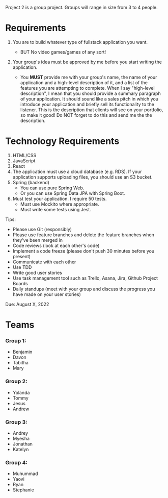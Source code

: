 Project 2 is a group project. Groups will range in size from 3 to 4 people.

Requirements
============

1) You are to build whatever type of fullstack application you want.
	* BUT No video games/games of any sort!

2) Your group's idea must be approved by me before you start writing the application.
	* You **MUST** provide me with your group's name, the name of your application and a high-level description of it, and a list of the features you are
	  attempting to complete. When I say "high-level description", I mean that you should provide a summary paragraph of your application. It should
	  sound like a sales pitch in which you introduce your application and briefly sell its functionality to the listener. This is the description that
	  clients will see on your portfolio, so make it good! Do NOT forget to do this and send me the the description.

Technology Requirements
=======================

1) HTML/CSS
2) JavaScript
3) React
4) The application must use a cloud database (e.g. RDS). If your application supports uploading files, you should use an S3 bucket.
5) Spring (backend)
	* You can use pure Spring Web.
	* Or you can use Spring Data JPA with Spring Boot.
6) Must test your application. I require 50 tests.
	* Must use Mockito where appropriate.
	* Must write some tests using Jest.

Tips:

- Please use Git (responsibly)
- Please use feature branches and delete the feature branches when they've been merged in
- Code reviews (look at each other's code)
- Implement a code freeze (please don't push 30 minutes before you present)
- Communicate with each other
- Use TDD
- Write good user stories
- Use task management tool such as Trello, Asana, Jira, Github Project Boards
- Daily standups (meet with your group and discuss the progress you have made on your user stories)

Due: August X, 2022

Teams
=====

### Group 1:

- Benjamin
- Davon
- Tabitha
- Mary

### Group 2:

- Yolanda
- Tommy
- Jesus
- Andrew

### Group 3:

- Andrey
- Myesha
- Jonathan
- Katelyn

### Group 4:

- Muhummad
- Yaovi
- Ryan
- Stephanie